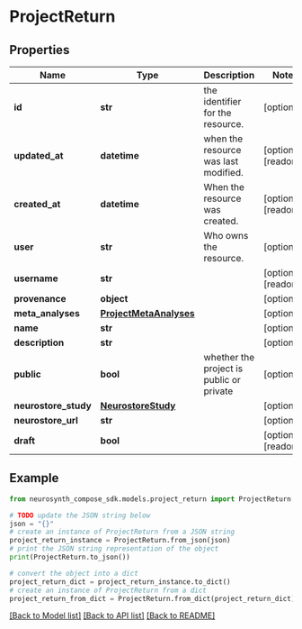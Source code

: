 # ProjectReturn


## Properties

Name | Type | Description | Notes
------------ | ------------- | ------------- | -------------
**id** | **str** | the identifier for the resource. | [optional] 
**updated_at** | **datetime** | when the resource was last modified. | [optional] [readonly] 
**created_at** | **datetime** | When the resource was created. | [optional] [readonly] 
**user** | **str** | Who owns the resource. | [optional] 
**username** | **str** |  | [optional] [readonly] 
**provenance** | **object** |  | [optional] 
**meta_analyses** | [**ProjectMetaAnalyses**](ProjectMetaAnalyses.md) |  | [optional] 
**name** | **str** |  | [optional] 
**description** | **str** |  | [optional] 
**public** | **bool** | whether the project is public or private | [optional] 
**neurostore_study** | [**NeurostoreStudy**](NeurostoreStudy.md) |  | [optional] 
**neurostore_url** | **str** |  | [optional] 
**draft** | **bool** |  | [optional] [readonly] 

## Example

```python
from neurosynth_compose_sdk.models.project_return import ProjectReturn

# TODO update the JSON string below
json = "{}"
# create an instance of ProjectReturn from a JSON string
project_return_instance = ProjectReturn.from_json(json)
# print the JSON string representation of the object
print(ProjectReturn.to_json())

# convert the object into a dict
project_return_dict = project_return_instance.to_dict()
# create an instance of ProjectReturn from a dict
project_return_from_dict = ProjectReturn.from_dict(project_return_dict)
```
[[Back to Model list]](../README.md#documentation-for-models) [[Back to API list]](../README.md#documentation-for-api-endpoints) [[Back to README]](../README.md)



